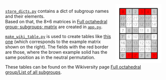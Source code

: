 <a href="https://en.wikiversity.org/wiki/File:Subgroup_of_Oh;_S3_blue_03;_matrix.svg">
    <img align="right" width="150" src="../../.img/Subgroup_of_Oh;_S3_blue_03;_matrix.svg"/>
</a>

[`store_dicts.py`](store_dicts.py) contains a dict of subgroup names and their elements.<br>
Based on that, the 8×6 matrices in
[Full octahedral group; subgroups; matrix](https://commons.wikimedia.org/wiki/Category:Full_octahedral_group;_subgroups;_matrix)
are created in [`app.py`](app.py).

[`make_wiki_table.py`](make_wiki_table.py) is used to create tables like
[this one](https://en.wikiversity.org/wiki/Template:Full_octahedral_group;_solids;_S3_blue_03)
(which corresponds to the example matrix shown on the right).
The fields with the red border are those, where the brown example solid has the same position
as in the neutral permutation.

These tables can be found on the Wikiversity page
[Full octahedral group/List of all subgroups](https://en.wikiversity.org/wiki/Full_octahedral_group/List_of_all_subgroups).
